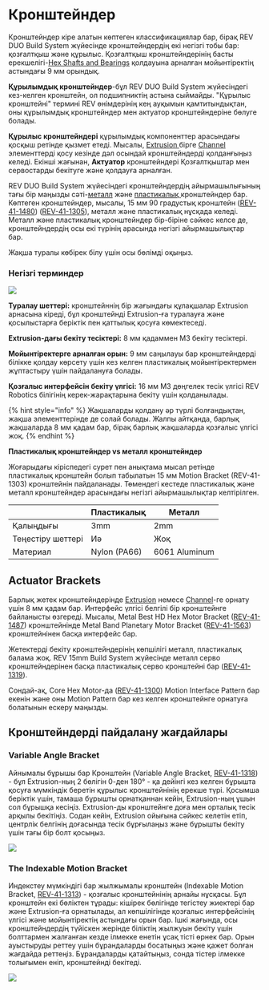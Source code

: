 # Кронштейндер

Кронштейндер кіре алатын көптеген классификациялар бар, бірақ REV DUO Build System жүйесінде кронштейндердің екі негізгі тобы бар: қозғалтқыш және құрылыс. Қозғалтқыш кронштейндерінің басты ерекшелігі-[Hex Shafts and Bearings](https://www.revrobotics.com/ftc/motion/bearings-linear-slides-pillow-blocks/) қолдауына арналған мойынтіректің астындағы 9 мм орындық.&#x20;

**Құрылымдық кронштейндер**-бұл REV DUO Build System жүйесіндегі кез-келген кронштейн, ол подшипниктің астына сыймайды. "Құрылыс кронштейні" термині REV өнімдерінің кең ауқымын қамтитындықтан, оны құрылымдық кронштейндер мен актуатор кронштейндеріне бөлуге болады.

**Құрылыс кронштейндері** құрылымдық компоненттер арасындағы қосқыш ретінде қызмет етеді. Мысалы, [Extrusion ](https://www.revrobotics.com/ftc/structure/15mm-extrusion/)бірге [Channel ](https://www.revrobotics.com/competition/ftc/structure/channel/)элементтерді қосу кезінде дәл осындай кронштейндерді қолданғыңыз келеді. Екінші жағынан, **Актуатор** кронштейндері Қозғалтқыштар мен сервостарды бекітуге және қолдауға арналған.

REV DUO Build System жүйесіндегі кронштейндердің айырмашылығының тағы бір маңызды сәті-[металл](https://www.revrobotics.com/ftc/structure/15mm-metal-brackets/) және [пластикалық ](https://www.revrobotics.com/ftc/structure/15mm-plastic-brackets/)кронштейндер бар. Көптеген кронштейндер, мысалы, 15 мм 90 градустық кронштейн ([REV-41-1480](https://www.revrobotics.com/rev-41-1480/)) ([REV-41-1305](https://www.revrobotics.com/rev-41-1305/)), металл және пластикалық нұсқада келеді. Металл және пластикалық кронштейндер бір-біріне сәйкес келсе де, кронштейндердің осы екі түрінің арасында негізгі айырмашылықтар бар.

Жақша туралы көбірек білу үшін осы бөлімді оқыңыз.

### Негізгі терминдер

![](https://2589213514-files.gitbook.io/\~/files/v0/b/gitbook-legacy-files/o/assets%2F-M5yw0n8IneF5-9ybLjT%2F-M7x8F8lLIeZNRkR2CqD%2F-M7x8I4WyxTSTRVIbYlG%2Fimage.png?alt=media\&token=d13137d0-06bf-4218-8ac7-31a0e1bb7be9)

**Туралау шеттері:** кронштейннің бір жағындағы құлақшалар Extrusion арнасына кіреді, бұл кронштейнді Extrusion-ға туралауға және қосылыстарға беріктік пен қаттылық қосуға көмектеседі.

**Extrusion-дағы бекіту тесіктері:** 8 мм қадаммен M3 бекіту тесіктері.

**Мойынтіректерге арналған орын:** 9 мм саңылауы бар кронштейндерді білікке қолдау көрсету үшін кез келген пластикалық мойынтіректермен жұптастыру үшін пайдалануға болады.

**Қозғалыс интерфейсін бекіту үлгісі:** 16 мм M3 дөңгелек тесік үлгісі REV Robotics білігінің керек-жарақтарына бекіту үшін қолданылады.

{% hint style="info" %}
Жақшаларды қолдану әр түрлі болғандықтан, жақша элементтерінде де солай болады. Жалпы айтқанда, барлық жақшаларда 8 мм қадам бар, бірақ барлық жақшаларда қозғалыс үлгісі жоқ.
{% endhint %}

**Пластикалық кронштейндер vs металл кронштейндер**

Жоғарыдағы кіріспедегі сурет пен анықтама мысал ретінде пластикалық кронштейн болып табылатын 15 мм Motion Bracket (REV-41-1303) кронштейнін пайдаланады. Төмендегі кестеде пластикалық және металл кронштейндер арасындағы негізгі айырмашылықтар келтірілген.

| ​                 | Пластикалық  | Металл        |
| ----------------- | ------------ | ------------- |
| Қалыңдығы         | 3mm          | 2mm           |
| Теңестіру шеттері | Иә           | Жоқ           |
| Материал          | Nylon (PA66) | 6061 Aluminum |

## Actuator Brackets

Барлық жетек кронштейндерінде [Extrusion](https://www.revrobotics.com/ftc/structure/15mm-extrusion/) немесе [Channel](https://www.revrobotics.com/competition/ftc/structure/channel/)-ге орнату үшін 8 мм қадам бар. Интерфейс үлгісі белгілі бір кронштейнге байланысты өзгереді. Мысалы, Metal Best HD Hex Motor Bracket ([REV-41-1487](https://www.revrobotics.com/rev-41-1487/)) кронштейнінде Metal Band Planetary Motor Bracket ([REV-41-1563](https://www.revrobotics.com/rev-41-1563/)) кронштейнінен басқа интерфейс бар.

Жетектерді бекіту кронштейндерінің көпшілігі металл, пластикалық балама жоқ. REV 15mm Build System жүйесінде металл серво кронштейндерінен басқа пластикалық серво кронштейні бар ([REV-41-1319](https://www.revrobotics.com/rev-41-1319/)).

Сондай-ақ, Core Hex Motor-да ([REV-41-1300](https://www.revrobotics.com/rev-41-1300/)) Motion Interface Pattern бар екенін және оны Motion Pattern бар кез келген кронштейнге орнатуға болатынын ескеру маңызды.

## Кронштейндерді пайдалану жағдайлары

### Variable Angle Bracket

Айнымалы бұрышы бар Кронштейн (Variable Angle Bracket, [REV-41-1318](https://www.revrobotics.com/rev-41-1318/)) - бұл Extrusion-ның 2 бөлігін 0-ден 180° - қа дейінгі кез келген бұрышта қосуға мүмкіндік беретін құрылыс кронштейнінің ерекше түрі. Қосымша беріктік үшін, тамаша бұрышты орнатқаннан кейін, Extrusion-ның ұшын сол бұрышқа кесіңіз. Extrusion-ды кронштейнге доға мен орталық тесік арқылы бекітіңіз. Содан кейін, Extrusion ойығына сәйкес келетін етіп, центрлік белгінің доғасында тесік бұрғылаңыз және бұрышты бекіту үшін тағы бір болт қосыңыз.

![](https://2589213514-files.gitbook.io/\~/files/v0/b/gitbook-legacy-files/o/assets%2F-M5yw0n8IneF5-9ybLjT%2F-MkxKlv-8JYA7Mk5JlqC%2F-MkxMPef0rwx5UUkuApz%2FREV-41-1318-bracket%20use%20cases.png?alt=media\&token=3df0cdab-0f9b-4988-962c-d0f3e5879caa)

### The Indexable Motion Bracket

Индекстеу мүмкіндігі бар жылжымалы кронштейн (Indexable Motion Bracket, [REV-41-1313](https://www.revrobotics.com/rev-41-1313/)) - қозғалыс кронштейнінің арнайы нұсқасы. Бұл кронштейн екі бөліктен тұрады: кішірек бөлігінде тегістеу жиектері бар және Extrusion-ға орнатылады, ал көпшілігінде қозғалыс интерфейсінің үлгісі және мойынтіректің астындағы орын бар. Ішкі жағында, осы кронштейндердің түйіскен жерінде біліктің жылжуын бекіту үшін болттармен жалғанған кезде ілмекке енетін ұсақ тісті өрнек бар. Орын ауыстыруды реттеу үшін бұрандаларды босатыңыз және қажет болған жағдайда реттеңіз. Бұрандаларды қатайтыңыз, сонда тістер ілмекке толығымен еніп, кронштейнді бекітеді.

![](https://2589213514-files.gitbook.io/\~/files/v0/b/gitbook-legacy-files/o/assets%2F-M5yw0n8IneF5-9ybLjT%2F-MkxJJMM4ahh2L0nVvhm%2F-MkxKfY4u0z4ojwa610a%2FREV-41-1313-15mm-Plastic-Indexable-Motion-Bracket\_\_38352.1620333059.png?alt=media\&token=c5b24c64-843b-48be-86b2-1d502325a593)

